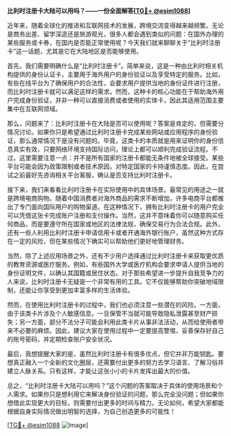 **比利时注册卡大陆可以用吗？——一份全面解答[[TG💪+ @esim1088](https://t.me/s/esim1088)]**

近年来，随着全球化的推进和互联网技术的发展，跨境交流变得越来越频繁。无论是商务出差、留学深造还是旅游观光，很多人都会遇到类似的问题：在国外办理的某些服务或卡券，在国内是否能正常使用呢？今天我们就来聊聊关于“比利时注册卡”这一话题，尤其是它在大陆地区是否能够使用。

首先，我们需要明确什么是“比利时注册卡”。简单来说，这是一种由比利时相关机构提供的身份认证卡，主要用于海外用户的身份验证以及享受特定的服务。比如，有些在线平台为了确保用户的合法性，会要求用户提供当地的身份证件进行注册，而比利时注册卡就可以满足这样的需求。然而，这种卡的核心功能在于帮助海外用户完成身份验证，并非一种可以直接消费或者使用的实体卡，因此其适用范围主要集中在互联网领域。

那么，问题来了：比利时注册卡在大陆是否可以使用呢？答案是肯定的，但需要分情况讨论。如果你只是希望通过比利时注册卡完成某些网站或应用程序的身份验证，那么通常情况下是没有问题的。毕竟，这类卡的本质就是用来证明你的身份信息真实有效，只要网络环境支持国际访问，理论上都可以顺利完成验证流程。不过，这里需要注意一点：并不是所有国家的注册卡都能无条件地被全球接受。某些平台可能会因为政策限制或者技术原因，对特定国家的卡持谨慎态度。因此，在尝试之前最好先咨询相关平台客服，确认是否支持比利时注册卡。

接下来，我们来看看比利时注册卡在实际使用中的具体场景。最常见的用途之一就是跨境电商购物。随着中国消费者对海外商品的需求不断增加，许多电商平台都推出了专门面向国际用户的购物渠道。在这种情况下，拥有比利时注册卡的用户完全可以凭借这张卡完成账户注册和支付操作。当然，这并不意味着你可以随意购买任何商品，而是要遵守所在国家或地区的法律法规，确保交易行为合法合规。此外，还有一些人利用比利时注册卡申请信用卡或者开通海外银行账户，虽然这种方式存在一定的风险，但在某些情况下确实可以帮助他们更好地管理财务。

当然，除了上述应用场景之外，还有不少用户选择通过比利时注册卡来获取更优质的教育资源或医疗服务。例如，有些国外大学或医疗机构会要求申请人提供当地的身份证明文件，以确认其国籍或居住状态。对于那些希望进一步提升自我竞争力的人来说，比利时注册卡无疑是一个非常有用的工具。它不仅能够帮助你突破地域限制，还能让你享受到更加丰富多样的生活体验。

然而，在使用比利时注册卡的过程中，我们也必须注意一些潜在的风险。一方面，由于该类卡片涉及个人敏感信息，一旦保管不当就可能导致隐私泄露甚至财产损失；另一方面，部分不法分子可能会利用此类卡片从事非法活动，从而给使用者带来不必要的麻烦。因此，建议大家在使用过程中一定要提高警惕，妥善保存好自己的账号密码，并定期检查账户安全状况。

最后，我想提醒大家的是，虽然比利时注册卡有很多优点，但它并非万能钥匙。要想真正融入一个全新的文化圈层，还需要付出更多的努力去学习语言、了解习俗并建立人脉关系。只有这样，才能让这张小小的卡片发挥出最大的价值。

总之，“比利时注册卡大陆可以用吗？”这个问题的答案取决于具体的使用场景和个人需求。如果你只是想利用它来解决身份验证的问题，那么完全没问题；但如果你想借此实现更大的目标，则需要付出更多的时间与精力。无论如何，希望大家都能根据自身实际情况做出明智的选择，为自己创造更多的可能性！

[[TG💪+ @esim1088](https://t.me/s/esim1088) ![Image](https://i.postimg.cc/4NQfJmqS/Snipaste-2025-05-13-00-14-12.png)]